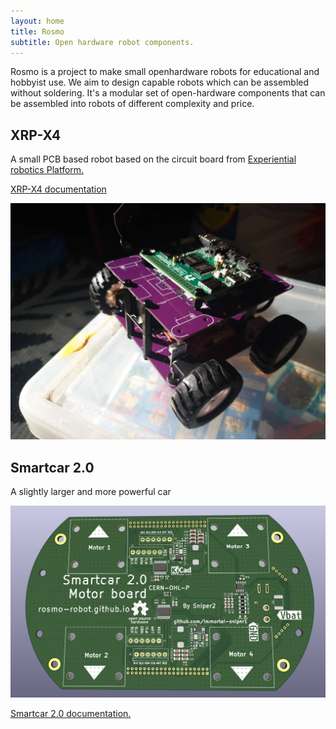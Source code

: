 ```yaml
---
layout: home
title: Rosmo
subtitle: Open hardware robot components.
---
```


Rosmo is a project to make small openhardware robots for educational and hobbyist use. We aim to design capable robots which can be assembled without soldering. It's a modular set of open-hardware components that can be assembled into robots of different complexity and price. 

## XRP-X4
A small PCB based robot based on the circuit board from [Experiential robotics Platform.](https://experientialrobotics.org/)

[XRP-X4 documentation](https://rosmo-robot.github.io/learn-robotics/)

 ![Dual driver concept](https://github.com/samuk/IntroToRoboticsV2/blob/main/course/ros2/compute-xrp4.jpeg?raw=true)


## Smartcar 2.0

A slightly larger and more powerful car

![Dual driver concept](https://raw.githubusercontent.com/rosmo-robot/smartcar_shield/master/extras/images/motors.png)

[Smartcar 2.0 documentation.](https://rosmo-robot.github.io/aboutme/)


